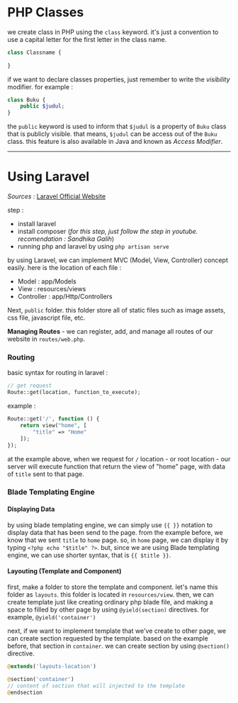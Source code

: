 # PHP Classes
we create class in PHP using the `class` keyword. it's just a convention to use a capital letter for the first letter in the class name.

```php
class Classname {
	
}
```

if we want to declare classes properties, just remember to write the *visibility* modifier. for example :

```php
class Buku {
	public $judul; 
}
```

the `public` keyword is used to inform that  `$judul` is a property of `Buku` class that is publicly visible. that means, `$judul` can be access out of the `Buku` class. this feature is also available in Java and known as *Access Modifier*. 

---
# Using Laravel
*Sources :* [Laravel Official Website](https://laravel.com/)

step :
- install laravel
- install composer
(*for this step, just follow the step in youtube. recomendation : Sandhika Galih*)
- running php and laravel by using `php artisan serve`

by using Laravel, we can implement MVC (Model, View, Controller) concept easily. here is the location of each file :
- Model : app/Models
- View : resources/views
- Controller : app/Http/Controllers

Next, `public` folder. this folder store all of static files such as image assets, css file, javascript file, etc.

**Managing Routes** - we can register, add, and manage all routes of our website in `routes/web.php`. 

### Routing 
basic syntax for routing in laravel :

```php
// get request
Route::get(location, function_to_execute);
```

example :

```php
Route::get('/', function () {
    return view("home", [
        "title" => "Home"
    ]);
});
```

at the example above, when we request for `/` location - or root location - our server will execute function that return the view of  "home" page, with data of `title` sent to that page.

### Blade Templating Engine
#### Displaying Data
by using blade templating engine, we can simply use `{{ }}` notation to display data that has been send to the page. from the example before, we know that we sent `title` to `home` page. so, in `home` page, we can display it by typing `<?php echo "$title" ?>`. but, since we are using Blade templating engine, we can use shorter syntax, that is `{{ $title }}`. 

#### Layouting (Template and Component)
first, make a folder to store the template and component. let's name this folder as `layouts`. this folder is located in `resources/view`. then, we can create template just like creating ordinary php blade file, and making a space to filled by other page by using `@yield(section)` directives. for example, `@yield('container')`

next, if we want to implement template that we've create to other page, we can create section requested by the template. based on the example before, that section in `container`. we can create section by using `@section()` directive. 
```php
@extends('layouts-location')

@section('container')
// content of section that will injected to the template
@endsection
```
